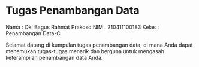 # Tugas Penambangan Data

Nama  : Oki Bagus Rahmat Prakoso
NIM   : 210411100183
Kelas : Penambangan Data-C

Selamat datang di kumpulan tugas penambangan data, di mana Anda dapat menemukan tugas-tugas menarik dan berguna untuk mengasah keterampilan penambangan data Anda.


```{tableofcontents}
```
